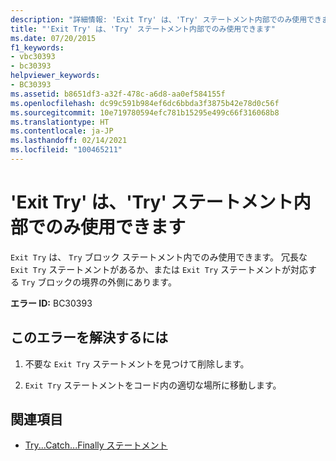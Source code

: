 ```yaml
---
description: "詳細情報: 'Exit Try' は、'Try' ステートメント内部でのみ使用できます"
title: "'Exit Try' は、'Try' ステートメント内部でのみ使用できます"
ms.date: 07/20/2015
f1_keywords:
- vbc30393
- bc30393
helpviewer_keywords:
- BC30393
ms.assetid: b8651df3-a32f-478c-a6d8-aa0ef584155f
ms.openlocfilehash: dc99c591b984ef6dc6bbda3f3875b42e78d0c56f
ms.sourcegitcommit: 10e719780594efc781b15295e499c66f316068b8
ms.translationtype: HT
ms.contentlocale: ja-JP
ms.lasthandoff: 02/14/2021
ms.locfileid: "100465211"
---
```

# <a name="exit-try-can-only-appear-inside-a-try-statement"></a>'Exit Try' は、'Try' ステートメント内部でのみ使用できます

`Exit Try` は、 `Try` ブロック ステートメント内でのみ使用できます。 冗長な `Exit Try` ステートメントがあるか、または `Exit Try` ステートメントが対応する `Try` ブロックの境界の外側にあります。  
  
 **エラー ID:** BC30393  
  
## <a name="to-correct-this-error"></a>このエラーを解決するには  
  
1. 不要な `Exit Try` ステートメントを見つけて削除します。  
  
2. `Exit Try` ステートメントをコード内の適切な場所に移動します。  
  
## <a name="see-also"></a>関連項目

- [Try...Catch...Finally ステートメント](../language-reference/statements/try-catch-finally-statement.md)
